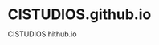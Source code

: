 # CISTUDIOS.github.io
CISTUDIOS.hithub.io
  <!DOCTYPE html>
  <html lang="en">

  <head>
    <meta charset="UTF-8">
    <meta name="viewport" content="width=device-width, initial-scale=1.0">
    <title>Blender-like UI</title>
    <script src="https://cdnjs.cloudflare.com/ajax/libs/three.js/r128/three.min.js"></script>
    <script src="https://cdn.jsdelivr.net/npm/three/examples/js/controls/OrbitControls.js"></script>
    <script src="https://cdn.jsdelivr.net/npm/three/examples/js/controls/TransformControls.js"></script>
    <script src="https://cdn.jsdelivr.net/npm/three/examples/js/loaders/GLTFLoader.js"></script>
    <link rel="stylesheet" href="https://cdnjs.cloudflare.com/ajax/libs/font-awesome/6.0.0-beta3/css/all.min.css">
    <style>
      * {
        margin: 0;
        padding: 0;
        box-sizing: border-box;
      }
      renderer.shadowMap.enabled = true;
renderer.shadowMap.type = THREE.PCFSoftShadowMap;

// Ejemplo: Hacer que el plano reciba sombras
gridHelper.receiveShadow = true;


      body {
        font-family: Arial, sans-serif;
        overflow: hidden;
        background-color: #333;
        height: 100%;
      }

      /* Header */
      #header {
        position: fixed;
        top: 0;
        left: 0;
        width: 100%;
        height: 35px;
        background-color: #2c2c2c;
        color: #fff;
        display: flex;
        align-items: center;
        justify-content: space-between;
        padding: 0 10px;
        z-index: 2;
      }

      #header .menu {
        display: flex;
      }

      #header .menu button {
        background-color: #444;
        border: none;
        color: #fff;
        padding: 4px 8px;
        margin: 0 5px;
        cursor: pointer;
        font-size: 12px;
        display: flex;
        align-items: center;
      }

      #header .menu button i {
        margin-right: 5px;
      }

      #header .menu button:hover {
        background-color: #555;
      }

      /* Sidebar */
      #sidebar {
        position: fixed;
        top: 35px;
        left: 0;
        width: 160px;
        height: calc(100% - 135px);
        background-color: #2c2c2c;
        color: #fff;
        padding: 5px;
        overflow-y: auto;
        z-index: 1;
      }

      #sidebar .section {
        margin-bottom: 10px;
      }

      #sidebar .section h3 {
        font-size: 12px;
        margin-bottom: 8px;
        border-bottom: 1px solid #444;
        padding-bottom: 4px;
      }

      #sidebar .section button {
        width: 100%;
        background-color: #444;
        border: none;
        color: #fff;
        padding: 5px;
        margin-bottom: 4px;
        cursor: pointer;
        font-size: 12px;
        display: flex;
        align-items: center;
      }

      #sidebar .section button i {
        margin-right: 8px;
      }

      #sidebar .section button:hover {
        background-color: #555;
      }

      /* Timeline */
      #timeline {
        position: fixed;
        bottom: 0;
        left: 0;
        width: 100%;
        height: 100px;
        background-color: #2c2c2c;
        color: #fff;
        padding: 10px;
        border-top: 1px solid #444;
        z-index: 1;
      }

      /* Main Viewport */
      #viewport {
        position: absolute;
        top: 0.1px;
        left: 160px;
        bottom: 1000px;
        right: 0;
        background-color: #555;
      }

      #viewport canvas {
        display: block;
        width: 100%;
        height: 100%;
      }

      /* Object list panel */
      #objectPanel {
        position: fixed;
        top: 30px;
        right: 10px;
        width: 200px;
        background-color: rgba(44, 44, 44, 0.7);
        color: #fff;
        padding: 10px;
        z-index: 2;
        max-height: 500px;
        overflow-y: auto;
      }

      #objectPanel h3 {
        font-size: 14px;
        margin-bottom: 10px;
      }

      #objectPanel ul {
        list-style: none;
        padding: 0;
      }

      #objectPanel ul li {
        margin-bottom: 5px;
        cursor: pointer;
      }

      #objectPanel ul li:hover {
        color: #ffcc00;
      }
      #fileOptionsModal button {
  background-color: #444;
  color: #fff;
  border: none;
  padding: 0px 0px;
  margin: 0px 0;
  cursor: pointer;
  border-radius: 0px;
}

#fileOptionsModal button:hover {
  background-color: #555;
}


      /* Modal for object options */
      #objectOptionsModal {
        position: absolute;
        top: 50%;
        left: 50%;
        transform: translate(-50%, -50%);
        background-color: rgba(0, 0, 0, 0.8);
        padding: 20px;
        color: white;
        display: none;
        z-index: 3;
      }

      #objectOptionsModal button {
        background-color: #444;
        color: #fff;
        border: none;
        padding: 8px 12px;
        margin-top: 10px;
        cursor: pointer;
      }

      #objectOptionsModal button:hover {
        background-color: #555;
      }

      #closeModal {
        position: absolute;
        top: 5px;
        right: 5px;
        color: white;
        font-size: 18px;
        cursor: pointer;
      }
    </style>
  </head>

  <body>
    <!-- Header -->
    <div id="header">
      <div class="menu">
        <button><i class="fas fa-file"></i>File</button>
        <!-- Modal for File Options -->
<div id="fileOptionsModal" style="display: none; position: fixed; top: 50%; left: 50%; transform: translate(-50%, -50%); background-color: rgba(44, 44, 44, 0.9); padding: 2000px; border-radius: 100px; color: white; z-index: 1000;">
  <h3>File Options</h3>
  <button id="importButton" style="margin-bottom: 5px;">Importar</button><br>
  <button id="exportButton">Exportar</button><br>
  <button id="closeFileModal" style="margin-top: 5px;">Cerrar</button>
</div>

        <button><i class="fas fa-edit"></i>Edit</button>
        <button><i class="fas fa-play"></i>Render</button>
      </div>
      <div class="menu">
        <button><i class="fas fa-question-circle"></i>Help</button>
      </div>
    </div>

    <!-- Sidebar -->
    <div id="sidebar">
      <div class="section">
        <h3>Tools</h3>
        <button id="move"><i class="fas fa-arrows-alt"></i> Move</button>
        <button id="rotate"><i class="fas fa-redo"></i> Rotate</button>
        <button id="scale"><i class="fas fa-expand"></i> Scale</button>
      </div>
      <!-- Add Menu -->
      <div class="section">
        <h3>Add</h3>
        <button onclick="createCube()"><i class="fas fa-cube"></i> Cube</button>
        <button onclick="createSphere()"><i class="fas fa-circle"></i> Sphere</button>
        <button onclick="createCylinder()"><i class="fas fa-caret-up"></i> Cylinder</button>
        <button onclick="createPlane()"><i class="fas fa-th-large"></i> Plane</button>
        <button onclick="createCone()"><i class="fas fa-caret-square-up"></i> Cone</button>
        <button onclick="addSunLight()"><i class="fas fa-lightbulb"></i> Luz</button>

        <button onclick="createMonkey()"><i class="fas fa-user"></i> Monkey</button>
        <div class="section">
  <h3>Materiales</h3>
  <button onclick="applyTexture()"><i class="fas fa-image"></i> Texturizar</button>
  <button id="btnColor"><i class="fas fa-palette"></i> Color</button>

  <button onclick="adjustTransparency()"><i class="fas fa-adjust"></i> Transparencia</button>
  <button onclick="adjustEmission()"><i class="fas fa-sun"></i> Emisión</button>
  <button onclick="showPhysicsMenu()"><i class="fas fa-weight"></i> Físicas</button>
</div>
<div id="menuRender">
  <h3>Render</h3>
  <button onclick="renderImage()">Render Imagen</button>
  <button onclick="renderVideo()">Render Video</button>
</div>


      </div>
    </div>

    <!-- Timeline -->
    <div id="timeline">
      Timeline (Frames will go here)
    </div>

    <!-- Main Viewport -->
    <div id="viewport">
      <canvas id="canvas3D"></canvas>
    </div>

    <!-- Object Panel -->
    <div id="objectPanel">
      <h3>Objects</h3>
      <ul id="objectList"></ul>
    </div>

    <!-- Modal for object options -->
    <div id="objectOptionsModal">
      <span id="closeModal">X</span>
      <p>Options for <span id="selectedObjectName"></span></p>
      <input type="text" id="newName" placeholder="Enter new name" />
      <button id="renameObject">Rename</button>
      <button id="deleteObject">Delete</button>
    </div>

    <script>
      // Configuración inicial de la escena
      const scene = new THREE.Scene();
      scene.background = new THREE.Color(0xf0f0f0);

      // Grid Helper
      const gridHelper = new THREE.GridHelper(50, 50);
      scene.add(gridHelper);

      const camera = new THREE.PerspectiveCamera(75, window.innerWidth / window.innerHeight, 0.1, 1000);
      camera.position.set(0, 5, 10);
      camera.lookAt(0, 0, 0);

      const renderer = new THREE.WebGLRenderer({ canvas: document.getElementById('canvas3D') });
      renderer.setSize(window.innerWidth - 16, window.innerHeight - 13);
      document.body.appendChild(renderer.domElement);

      const controls = new THREE.OrbitControls(camera, renderer.domElement);

      // TransformControls
      const transformControls = new THREE.TransformControls(camera, renderer.domElement);
      scene.add(transformControls);

      const objects = [];
      const objectNames = [];

// Botón "File" abre el modal de opciones
document.querySelector('.menu button:first-child').addEventListener('click', () => {
  document.getElementById('fileOptionsModal').style.display = 'block';
});

// Cerrar el modal
document.getElementById('closeFileModal').addEventListener('click', () => {
  document.getElementById('fileOptionsModal').style.display = 'none';
});

// Función para exportar el proyecto
document.getElementById('exportButton').addEventListener('click', () => {
  const exporter = new THREE.GLTFExporter();
  exporter.parse(
    scene,
    (result) => {
      const blob = new Blob([JSON.stringify(result)], { type: 'application/json' });
      const link = document.createElement('a');
      link.href = URL.createObjectURL(blob);
      link.download = 'proyecto.gltf';
      link.click();
    },
    { binary: false }
  );
});

// Función para importar proyectos y archivos 3D
document.getElementById('importButton').addEventListener('click', () => {
  const input = document.createElement('input');
  input.type = 'file';
  input.accept = '.gltf,.glb,.fbx';
  input.addEventListener('change', (event) => {
    const file = event.target.files[0];
    const fileType = file.name.split('.').pop().toLowerCase();

    if (fileType === 'gltf' || fileType === 'glb') {
      const reader = new FileReader();
      reader.onload = (e) => {
        loader.parse(e.target.result, '', (gltf) => {
          scene.add(gltf.scene);
          updateObjectList();
        });
      };
      reader.readAsArrayBuffer(file);
    } else if (fileType === 'fbx') {
      const fbxLoader = new THREE.FBXLoader();
      fbxLoader.load(URL.createObjectURL(file), (fbx) => {
        scene.add(fbx);
        updateObjectList();
      });
    } else {
      alert('Formato no soportado. Usa GLTF, GLB o FBX.');
    }
  });
  input.click();
});

      // Función para crear cubo
      function createCube() {
        const geometry = new THREE.BoxGeometry(1, 1, 1);
        const material = new THREE.MeshBasicMaterial({ color: 0xb8b8b8 });
        const cube = new THREE.Mesh(geometry, material);
        scene.add(cube);
        objects.push(cube);
        objectNames.push('Cube ' + objects.length);
        addObjectToPanel('Cube ' + objects.length, cube);
      }
      function addSunLight() {
    // Crear la luz
    const sunLight = new THREE.DirectionalLight(0xffffff, 1);
    sunLight.position.set(10, 10, 10);
    sunLight.castShadow = true;
    sunLight.shadow.radius = 5; // Difuminado de sombras
    scene.add(sunLight);

    // Mostrar panel de configuración
    showLightOptions(sunLight);
}

function showLightOptions(light) {
    // Crear el contenedor para las opciones
    const optionsDiv = document.createElement('div');
    optionsDiv.id = 'lightOptions';
    optionsDiv.style.position = 'fixed';
    optionsDiv.style.bottom = '110px';
    optionsDiv.style.left = '10px';
    optionsDiv.style.backgroundColor = '#222';
    optionsDiv.style.padding = '10px';
    optionsDiv.style.borderRadius = '5px';
    optionsDiv.style.color = '#fff';
    optionsDiv.style.zIndex = '2';

    // Agregar controles
    optionsDiv.innerHTML = `
        <label>Intensidad: <input type="range" min="0" max="2" step="0.1" value="${light.intensity}" id="intensityControl"></label><br>
        <label>Color: <input type="color" value="#ffffff" id="colorControl"></label><br>
        <label>Sombra Difusa: <input type="range" min="0" max="10" step="1" value="${light.shadow.radius}" id="shadowControl"></label><br>
        <button id="closeLightOptions">OK</button>
    `;

    document.body.appendChild(optionsDiv);

    // Eventos para controlar los parámetros
    document.getElementById('intensityControl').addEventListener('input', (e) => {
        light.intensity = e.target.value;
    });
    document.getElementById('colorControl').addEventListener('input', (e) => {
        light.color.set(e.target.value);
    });
    document.getElementById('shadowControl').addEventListener('input', (e) => {
        light.shadow.radius = e.target.value;
    });

    // Botón para cerrar opciones
    document.getElementById('closeLightOptions').addEventListener('click', () => {
        document.body.removeChild(optionsDiv);
    });
}


      // Función para crear esfera
      function createSphere() {
        const geometry = new THREE.SphereGeometry(1, 32, 32);
        const material = new THREE.MeshBasicMaterial({ color: 0xb8b8b8 });
        const sphere = new THREE.Mesh(geometry, material);
        scene.add(sphere);
        objects.push(sphere);
        objectNames.push('Sphere ' + objects.length);
        addObjectToPanel('Sphere ' + objects.length, sphere);
      }

// Función para renderizar y guardar una imagen PNG
function renderImage() {
  renderer.render(scene, camera); // Asegúrate de que 'renderer', 'scene' y 'camera' estén configurados.
  const imgData = renderer.domElement.toDataURL("image/png");

  const link = document.createElement("a");
  link.download = "render.png";
  link.href = imgData;
  link.click();
}

// Función para Render Video (placeholder)
function renderVideo() {
  alert("La funcionalidad de Render Video aún no está disponible.");
}

      // Función para crear cilindro
      function createCylinder() {
        const geometry = new THREE.CylinderGeometry(1, 1, 2, 32);
        const material = new THREE.MeshBasicMaterial({ color: 0xb8b8b8 });
        const cylinder = new THREE.Mesh(geometry, material);
        scene.add(cylinder);
        objects.push(cylinder);
        objectNames.push('Cylinder ' + objects.length);
        addObjectToPanel('Cylinder ' + objects.length, cylinder);
      }

      // Función para crear plano
      function createPlane() {
        const geometry = new THREE.PlaneGeometry(5, 5);
        const material = new THREE.MeshBasicMaterial({ color: 0xb8b8b8, side: THREE.DoubleSide });
        const plane = new THREE.Mesh(geometry, material);
        scene.add(plane);
        objects.push(plane);
        objectNames.push('Plane ' + objects.length);
        addObjectToPanel('Plane ' + objects.length, plane);
      }
      // Cambiar el color del objeto seleccionado
document.getElementById('btnColor').addEventListener('click', () => {
  if (!transformControls.object) {
    alert("Selecciona un objeto primero.");
    return;
  }

  // Crear un selector de color dinámico
  const colorPicker = document.createElement('input');
  colorPicker.type = 'color';
  colorPicker.style.position = 'absolute';
  colorPicker.style.top = '50%';
  colorPicker.style.left = '50%';
  colorPicker.style.transform = 'translate(-50%, -50%)';
  colorPicker.style.zIndex = '1000';
  document.body.appendChild(colorPicker);

  // Detectar el cambio de color
  colorPicker.addEventListener('input', (event) => {
    const color = event.target.value;
    transformControls.object.material.color = new THREE.Color(color);
    transformControls.object.material.needsUpdate = true;
  });

  // Eliminar el selector de color al perder foco
  colorPicker.addEventListener('blur', () => {
    document.body.removeChild(colorPicker);
  });

  // Forzar la apertura del selector de color
  colorPicker.focus();
});


      // Función para crear cono
      function createCone() {
        const geometry = new THREE.ConeGeometry(1, 2, 32);
        const material = new THREE.MeshBasicMaterial({ color: 0xb8b8b8 });
        const cone = new THREE.Mesh(geometry, material);
        scene.add(cone);
        objects.push(cone);
        objectNames.push('Cone ' + objects.length);
        addObjectToPanel('Cone ' + objects.length, cone);
      }

      const loader = new THREE.GLTFLoader();

// Seleccionar una textura desde los archivos del usuario
function applyTexture() {
  const input = document.createElement('input');
  input.type = 'file';
  input.accept = 'image/*';
  input.onchange = (event) => {
    const file = event.target.files[0];
    if (file) {
      const reader = new FileReader();
      reader.onload = () => {
        const texture = new THREE.TextureLoader().load(reader.result);
        if (transformControls.object) {
          transformControls.object.material.map = texture;
          transformControls.object.material.needsUpdate = true;
        } else {
          alert("Por favor selecciona un objeto primero.");
        }
      };
      reader.readAsDataURL(file);
    }
  };
  input.click();
}

// Ajustar la transparencia del objeto seleccionado
function adjustTransparency() {
  if (transformControls.object) {
    const object = transformControls.object;
    const newTransparency = prompt("Ingresa un valor de transparencia (0.0 a 1.0):", object.material.opacity || 1);
    if (newTransparency !== null) {
      object.material.transparent = true;
      object.material.opacity = parseFloat(newTransparency);
      object.material.needsUpdate = true;
    }
  } else {
    alert("Por favor selecciona un objeto primero.");
  }
}

// Ajustar la emisión del objeto seleccionado
function adjustEmission() {
  if (transformControls.object) {
    const object = transformControls.object;
    const newEmission = prompt("Ingresa un valor de emisión (0.0 a 1.0):", object.material.emissiveIntensity || 0);
    if (newEmission !== null) {
      object.material.emissive = new THREE.Color(0xffffff);
      object.material.emissiveIntensity = parseFloat(newEmission);
      object.material.needsUpdate = true;
    }
  } else {
    alert("Por favor selecciona un objeto primero.");
  }
}

// Mostrar el menú de físicas
function showPhysicsMenu() {
  if (transformControls.object) {
    const object = transformControls.object;

    const physicsDiv = document.createElement('div');
    physicsDiv.style.position = 'fixed';
    physicsDiv.style.bottom = '150px';
    physicsDiv.style.left = '10px';
    physicsDiv.style.backgroundColor = '#222';
    physicsDiv.style.padding = '10px';
    physicsDiv.style.borderRadius = '5px';
    physicsDiv.style.color = '#fff';
    physicsDiv.style.zIndex = '2';

    physicsDiv.innerHTML = `
      <label>Peso (kg): <input type="number" id="weightControl" value="${object.userData.weight || 1}" step="0.1"></label><br>
      <button id="applyPhysics">Aplicar</button>
      <button id="closePhysicsMenu">Cerrar</button>
    `;

    document.body.appendChild(physicsDiv);

    document.getElementById('applyPhysics').addEventListener('click', () => {
      const weight = parseFloat(document.getElementById('weightControl').value);
      object.userData.weight = weight;
      object.userData.physicsEnabled = true;
      alert(`Físicas aplicadas: Peso = ${weight} kg`);
      document.body.removeChild(physicsDiv);
    });

    document.getElementById('closePhysicsMenu').addEventListener('click', () => {
      document.body.removeChild(physicsDiv);
    });
  } else {
    alert("Por favor selecciona un objeto primero.");
  }
}

      // Función para cargar el modelo "Monkey"
      function createMonkey() {
        const url = 'https://www.mediafire.com/file/08a9k7b200n4sbd/Zussane_modelo.gltf/file';

        loader.load(
          url,
          function(gltf) {
            const model = gltf.scene;
            model.scale.set(1, 1, 1); // Ajusta la escala si es necesario
            model.position.set(0, 0, 0); // Posiciona el modelo en el centro de la escena
            scene.add(model);
            updateObjectList();
          },
          function(xhr) {
            console.log((xhr.loaded / xhr.total * 100) + '% loaded');
          },
          function(error) {
            console.error('An error happened while loading the model:', error);
          }
        );
      }

      // Función para agregar objetos al panel
      function addObjectToPanel(name, object) {
        const listItem = document.createElement('li');
        listItem.textContent = name;
        listItem.addEventListener('click', () => selectObject(object));
        document.getElementById('objectList').appendChild(listItem);
      }

      // Función para seleccionar un objeto y activar la herramienta de mover
      function selectObject(object) {
        transformControls.attach(object);
        transformControls.setMode('translate');
        document.getElementById('selectedObjectName').textContent = objectNames[objects.indexOf(object)];
        document.getElementById('objectOptionsModal').style.display = 'block';
        document.getElementById('closeModal').style.display = 'block';
      }


      // Función para eliminar el objeto
      document.getElementById('deleteObject').addEventListener('click', () => {
        const objectName = document.getElementById('selectedObjectName').textContent;
        const objectIndex = objectNames.indexOf(objectName);
        if (objectIndex !== -1) {
          scene.remove(objects[objectIndex]);
          objects.splice(objectIndex, 1);
          objectNames.splice(objectIndex, 1);
          document.getElementById('objectList').innerHTML = '';
          objects.forEach((obj, index) => addObjectToPanel(objectNames[index], obj));
          document.getElementById('objectOptionsModal').style.display = 'none';
          document.getElementById('closeModal').style.display = 'none';
        }
      });

      // Función para cambiar el nombre
      document.getElementById('renameObject').addEventListener('click', () => {
        const newName = document.getElementById('newName').value;
        if (newName) {
          const objectName = document.getElementById('selectedObjectName').textContent;
          const objectIndex = objectNames.indexOf(objectName);
          if (objectIndex !== -1) {
            objectNames[objectIndex] = newName;
            document.getElementById('selectedObjectName').textContent = newName;
            document.getElementById('newName').value = '';
            document.getElementById('objectList').innerHTML = '';
            objects.forEach((obj, index) => addObjectToPanel(objectNames[index], obj));
          }
        }
      });

      // Cerrar el modal de opciones
      document.getElementById('closeModal').addEventListener('click', () => {
        document.getElementById('objectOptionsModal').style.display = 'none';
        document.getElementById('closeModal').style.display = 'none';
      });

      // Cambiar el modo de TransformControls
      document.getElementById('move').addEventListener('click', () => transformControls.setMode('translate'));
      document.getElementById('rotate').addEventListener('click', () => transformControls.setMode('rotate'));
      document.getElementById('scale').addEventListener('click', () => transformControls.setMode('scale'));

      // Evento para congelar y descongelar la cámara
      transformControls.addEventListener('mouseDown', () => controls.enabled = false);
      transformControls.addEventListener('mouseUp', () => controls.enabled = true);

      // Animación
      function animate() {
        requestAnimationFrame(animate);
        controls.update();
        renderer.render(scene, camera);
      }

      animate();
      
  // Configuración para seleccionar objetos táctilmente
  const raycaster = new THREE.Raycaster();
  const pointer = new THREE.Vector2();

  function onPointerDown(event) {
    // Obtener las coordenadas del toque/clic
    pointer.x = (event.clientX / window.innerWidth) * 2 - 1;
    pointer.y = -(event.clientY / window.innerHeight) * 2 + 1;

    // Lanzar un rayo desde la cámara
    raycaster.setFromCamera(pointer, camera);

    // Detectar intersecciones con los objetos en la escena
    const intersects = raycaster.intersectObjects(objects, true);

    if (intersects.length > 0) {
      const selectedObject = intersects[0].object;

      // Conectar el TransformControls al objeto seleccionado
      transformControls.attach(selectedObject);

      // Mostrar el nombre del objeto en la consola (opcional)
      console.log('Objeto seleccionado:', selectedObject.name || 'Sin nombre');
    }
  }

  // Escuchar eventos táctiles y de mouse
  renderer.domElement.addEventListener('pointerdown', onPointerDown);
</script>

    </script>
  </body>

  </html>
